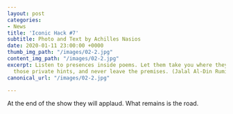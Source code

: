 ```yaml
---
layout: post
categories:
- News
title: 'Iconic Hack #7'
subtitle: Photo and Text by Achilles Nasios
date: 2020-01-11 23:00:00 +0000
thumb_img_path: "/images/02-2.jpg"
content_img_path: "/images/02-2.jpg"
excerpt: Listen to presences inside poems. Let them take you where they will. Follow
  those private hints, and never leave the premises. (Jalal Al-Din Rumi)
canonical_url: "/images/02-2.jpg"

---
```

At the end of the show they will applaud. What remains is the road.